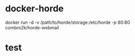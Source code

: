 docker-horde
============

docker run -d -v /path/to/horde/storage:/etc/horde -p 80:80 combro2k/horde-webmail

test
====
